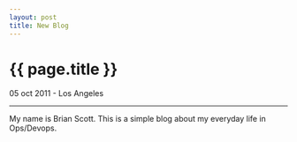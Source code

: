 ```yaml
---
layout: post
title: New Blog
---
```


{{ page.title }}
================

<p class="meta">05 oct 2011 - Los Angeles</p>

<hr />

My name is Brian Scott. This is a simple blog about my everyday life in Ops/Devops.